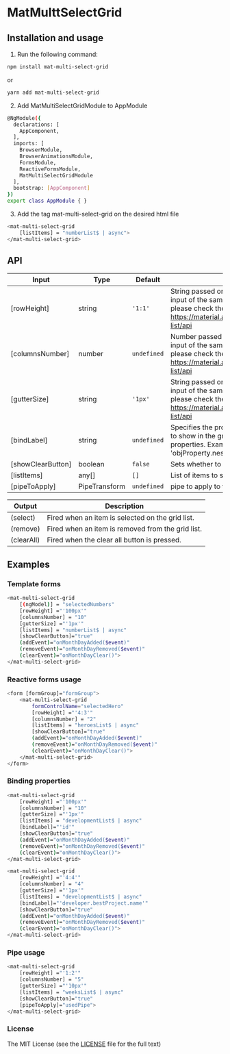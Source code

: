 # MatMulttSelectGrid

## Installation and usage
1. Run the following command:
```bash
npm install mat-multi-select-grid
```
or
```bash
yarn add mat-multi-select-grid
```

2. Add MatMultiSelectGridModule to AppModule
```bash
@NgModule({
  declarations: [
    AppComponent,
  ],
  imports: [
    BrowserModule,
    BrowserAnimationsModule,
    FormsModule,
    ReactiveFormsModule,
    MatMultiSelectGridModule
  ],
  bootstrap: [AppComponent]
})
export class AppModule { }
```
3. Add the tag mat-multi-select-grid on the desired html file
```bash
<mat-multi-select-grid
    [listItems] = "numberList$ | async">
</mat-multi-select-grid> 
```
## API
| Input  | Type | Default |  Description |
| -------- | -------- | -------- |  ------------- |
| [rowHeight] | string | `'1:1'` |   String passed on to Angular Material Grid List input of the same name. For more information please check the following link: https://material.angular.io/components/grid-list/api |
| [columnsNumber] | number | `undefined` |   Number passed on to Angular Material Grid List input of the same name. For more information please check the following link: https://material.angular.io/components/grid-list/api |
| [gutterSize] | string | `'1px'` |   String passed on to Angular Material Grid List input of the same name. For more information please check the following link: https://material.angular.io/components/grid-list/api |
| [bindLabel] | string | `undefined` |  Specifies the property of the objects in the list to show in the grid list. It supports nested properties. Example: 'objProperty.nestedProperty1.nestedProperty2'  |
| [showClearButton] | boolean | `false` | Sets whether to show the clear all button or not. |
| [listItems] | any[] | `[]` | List of items to show on the grid list. |
| [pipeToApply] | PipeTransform | `undefined` | pipe to apply to the bindLabel or item on the list  |

| Output  | Description |
| -------- | -------- |
| (select) | Fired when an item is selected on the grid list. |
| (remove) | Fired when an item is removed from the grid list. |
| (clearAll) | Fired when the clear all button is pressed. |

## Examples
### Template forms
```bash
<mat-multi-select-grid
    [(ngModel)] = "selectedNumbers"
    [rowHeight] ="'100px'"
    [columnsNumber] = "10"
    [gutterSize] ="'1px'"
    [listItems] = "numberList$ | async"
    [showClearButton]="true"
    (addEvent)="onMonthDayAdded($event)"
    (removeEvent)="onMonthDayRemoved($event)"
    (clearEvent)="onMonthDayClear()">
</mat-multi-select-grid> 
```
### Reactive forms usage
```bash
<form [formGroup]="formGroup">
    <mat-multi-select-grid
        formControlName="selectedHero"
        [rowHeight] ="'4:3'"
        [columnsNumber] = "2"
        [listItems] = "heroesList$ | async"
        [showClearButton]="true"
        (addEvent)="onMonthDayAdded($event)"
        (removeEvent)="onMonthDayRemoved($event)"
        (clearEvent)="onMonthDayClear()">
    </mat-multi-select-grid>   
</form>
```
### Binding properties
```bash
<mat-multi-select-grid
    [rowHeight] ="'100px'"
    [columnsNumber] = "10"
    [gutterSize] ="'1px'"
    [listItems] = "developmentList$ | async"
    [bindLabel]="'id'"
    [showClearButton]="true"
    (addEvent)="onMonthDayAdded($event)"
    (removeEvent)="onMonthDayRemoved($event)"
    (clearEvent)="onMonthDayClear()">
</mat-multi-select-grid> 
```
```bash
<mat-multi-select-grid
    [rowHeight] ="'4:4'"
    [columnsNumber] = "4"
    [gutterSize] ="'1px'"
    [listItems] = "developmentList$ | async"
    [bindLabel]="'developer.bestProject.name'"
    [showClearButton]="true"
    (addEvent)="onMonthDayAdded($event)"
    (removeEvent)="onMonthDayRemoved($event)"
    (clearEvent)="onMonthDayClear()">
</mat-multi-select-grid> 
```
### Pipe usage
```bash
<mat-multi-select-grid
    [rowHeight] ="'1:2'"
    [columnsNumber] = "5"
    [gutterSize] ="'10px'"
    [listItems] = "weeksList$ | async"
    [showClearButton]="true"
    [pipeToApply]="usedPipe">
</mat-multi-select-grid> 
```

### License

The MIT License (see the [LICENSE](https://github.com/optimistex/ngx-select-ex/blob/master/LICENSE) file for the full text)
